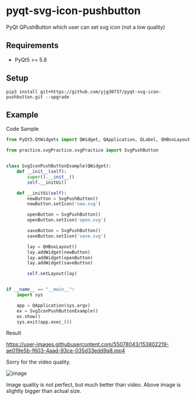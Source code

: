# pyqt-svg-icon-pushbutton
PyQt QPushButton which user can set svg icon (not a low quality)

## Requirements
* PyQt5 >= 5.8

## Setup
```pip3 install git+https://github.com/yjg30737/pyqt-svg-icon-pushbutton.git --upgrade```

## Example
Code Sample
```python
from PyQt5.QtWidgets import QWidget, QApplication, QLabel, QHBoxLayout

from practice.svgPractice.svgPractice import SvgPushButton


class SvgIconPushButtonExample(QWidget):
    def __init__(self):
        super().__init__()
        self.__initUi()

    def __initUi(self):
        newButton = SvgPushButton()
        newButton.setIcon('new.svg')

        openButton = SvgPushButton()
        openButton.setIcon('open.svg')

        saveButton = SvgPushButton()
        saveButton.setIcon('save.svg')

        lay = QHBoxLayout()
        lay.addWidget(newButton)
        lay.addWidget(openButton)
        lay.addWidget(saveButton)

        self.setLayout(lay)


if __name__ == "__main__":
    import sys

    app = QApplication(sys.argv)
    ex = SvgIconPushButtonExample()
    ex.show()
    sys.exit(app.exec_())
```

Result

https://user-images.githubusercontent.com/55078043/153802219-ae019e5b-f603-4aad-93ce-035d33edd9a8.mp4

Sorry for the video quality.

![image](https://user-images.githubusercontent.com/55078043/153802633-5517f7ac-3d86-4d7f-b2de-40dbc10a19f8.png)

Image quality is not perfect, but much better than video. Above image is slightly bigger than actual size.
